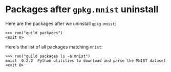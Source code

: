# Packages after `gpkg.mnist` uninstall

Here are the packages after we uninstall `gpkg.mnist`:

    >>> run("guild packages")
    <exit 0>

Here's the list of all packages matching `mnist`:

    >>> run("guild packages ls -a mnist")
    mnist  0.2.2  Python utilities to download and parse the MNIST dataset
    <exit 0>

